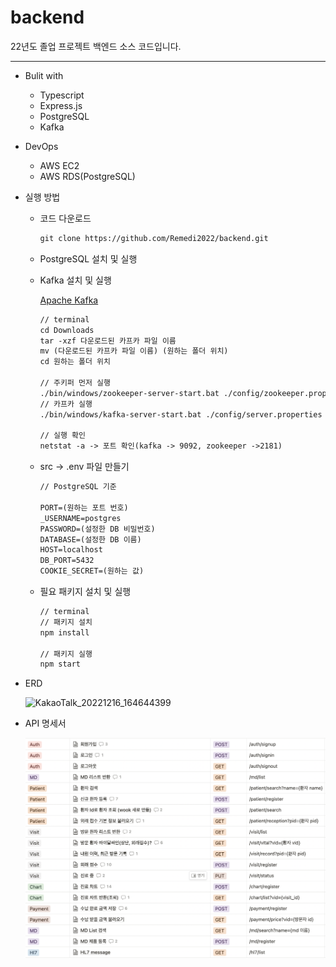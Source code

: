 # backend

22년도 졸업 프로젝트 백엔드 소스 코드입니다.

---

- Bulit with
    - Typescript
    - Express.js
    - PostgreSQL
    - Kafka
- DevOps
    - AWS EC2
    - AWS RDS(PostgreSQL)
- 실행 방법
    - 코드 다운로드
        
        ```markdown
        git clone https://github.com/Remedi2022/backend.git
        ```
        
    - PostgreSQL 설치 및 실행
    - Kafka 설치 및 실행
        
        [Apache Kafka](https://kafka.apache.org/downloads)
        
        ```markdown
        // terminal
        cd Downloads
        tar -xzf 다운로드된 카프카 파일 이름
        mv (다운로드된 카프카 파일 이름) (원하는 폴더 위치)
        cd 원하는 폴더 위치
        
        // 주키퍼 먼저 실행
        ./bin/windows/zookeeper-server-start.bat ./config/zookeeper.properties
        // 카프카 실행
        ./bin/windows/kafka-server-start.bat ./config/server.properties
        
        // 실행 확인
        netstat -a -> 포트 확인(kafka -> 9092, zookeeper ->2181)
        ```
        
    - src → .env 파일 만들기
        
        ```markdown
        // PostgreSQL 기준
        
        PORT=(원하는 포트 번호)
        _USERNAME=postgres
        PASSWORD=(설정한 DB 비밀번호)
        DATABASE=(설정한 DB 이름)
        HOST=localhost
        DB_PORT=5432
        COOKIE_SECRET=(원하는 값)
        ```
        
    - 필요 패키지 설치 및 실행
        
        ```markdown
        // terminal
        // 패키지 설치
        npm install
        
        // 패키지 실행
        npm start
        ```
        

- ERD
    
    <img width="674" alt="KakaoTalk_20221216_164644399" src="https://user-images.githubusercontent.com/102170253/208052324-7122efa7-062b-4efc-b252-4a6daa5af986.png">
    
- API 명세서
    
    ![API 명세서](./artifacts/docs_management/img/%EB%AA%85%EC%84%B8%EC%84%9C.png)
